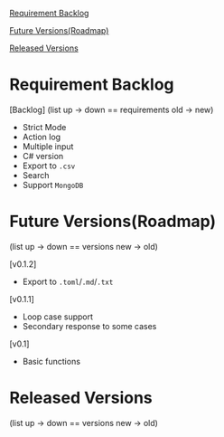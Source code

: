 [Requirement Backlog](#requirement-backlog)

[Future Versions(Roadmap)](#future-versionsroadmap)

[Released Versions](#released-versions)

# Requirement Backlog

[Backlog]
(list up -> down == requirements old -> new)
- Strict Mode
- Action log
- Multiple input
- C# version
- Export to `.csv`
- Search
- Support `MongoDB`


# Future Versions(Roadmap)

(list up -> down == versions new -> old)

[v0.1.2]
- Export to `.toml`/`.md`/`.txt`

[v0.1.1]
- Loop case support
- Secondary response to some cases

[v0.1]
- Basic functions

# Released Versions

(list up -> down == versions new -> old)
